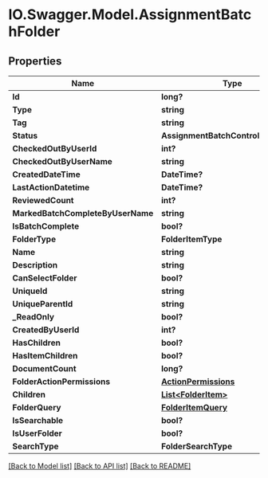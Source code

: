# IO.Swagger.Model.AssignmentBatchFolder
## Properties

Name | Type | Description | Notes
------------ | ------------- | ------------- | -------------
**Id** | **long?** |  | [optional] 
**Type** | **string** |  | [optional] 
**Tag** | **string** |  | [optional] 
**Status** | **AssignmentBatchControlStatusType** |  | [optional] 
**CheckedOutByUserId** | **int?** |  | [optional] 
**CheckedOutByUserName** | **string** |  | [optional] 
**CreatedDateTime** | **DateTime?** |  | [optional] 
**LastActionDatetime** | **DateTime?** |  | [optional] 
**ReviewedCount** | **int?** |  | [optional] 
**MarkedBatchCompleteByUserName** | **string** |  | [optional] 
**IsBatchComplete** | **bool?** |  | [optional] 
**FolderType** | **FolderItemType** |  | [optional] 
**Name** | **string** |  | [optional] 
**Description** | **string** |  | [optional] 
**CanSelectFolder** | **bool?** |  | [optional] 
**UniqueId** | **string** |  | [optional] 
**UniqueParentId** | **string** |  | [optional] 
**_ReadOnly** | **bool?** |  | [optional] 
**CreatedByUserId** | **int?** |  | [optional] 
**HasChildren** | **bool?** |  | [optional] 
**HasItemChildren** | **bool?** |  | [optional] 
**DocumentCount** | **long?** |  | [optional] 
**FolderActionPermissions** | [**ActionPermissions**](ActionPermissions.md) |  | [optional] 
**Children** | [**List&lt;FolderItem&gt;**](FolderItem.md) |  | [optional] 
**FolderQuery** | [**FolderItemQuery**](FolderItemQuery.md) |  | [optional] 
**IsSearchable** | **bool?** |  | [optional] 
**IsUserFolder** | **bool?** |  | [optional] 
**SearchType** | **FolderSearchType** |  | [optional] 

[[Back to Model list]](../README.md#documentation-for-models) [[Back to API list]](../README.md#documentation-for-api-endpoints) [[Back to README]](../README.md)

